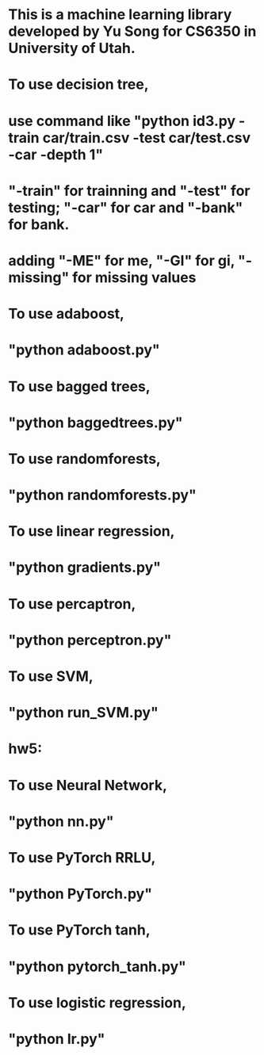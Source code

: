 # This is a machine learning library developed by Yu Song for CS6350 in University of Utah.
#
# To use decision tree, 
# use command like "python id3.py -train car/train.csv -test car/test.csv -car -depth 1"
# "-train" for trainning and "-test" for testing; "-car" for car and "-bank" for bank.
# adding "-ME" for me, "-GI" for gi, "-missing" for missing values
#
# To use adaboost,
# "python adaboost.py"
# To use bagged trees,
# "python baggedtrees.py"
# To use randomforests,
# "python randomforests.py"
# To use linear regression,
# "python gradients.py"
# To use percaptron,
# "python perceptron.py"
# To use SVM,
# "python run_SVM.py"
#
# hw5:
# To use Neural Network,
# "python nn.py"
# To use PyTorch RRLU,
# "python PyTorch.py"
# To use PyTorch tanh,
# "python pytorch_tanh.py"
# To use logistic regression,
# "python lr.py"
# 